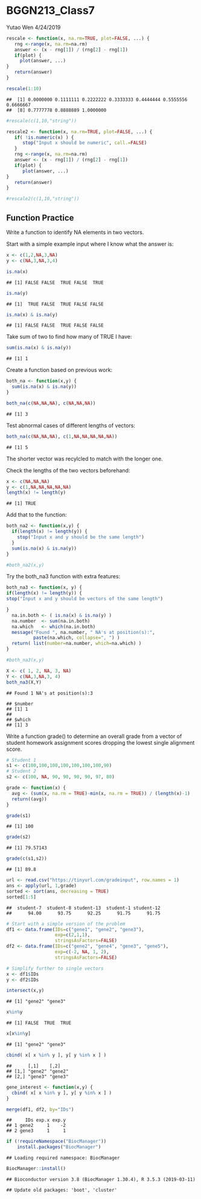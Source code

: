 BGGN213\_Class7
================
Yutao Wen
4/24/2019

``` r
rescale <- function(x, na.rm=TRUE, plot=FALSE, ...) {
   rng <-range(x, na.rm=na.rm)
   answer <- (x - rng[1]) / (rng[2] - rng[1])
   if(plot) {
     plot(answer, ...)
}
   return(answer)
}
```

``` r
rescale(1:10)
```

    ##  [1] 0.0000000 0.1111111 0.2222222 0.3333333 0.4444444 0.5555556 0.6666667
    ##  [8] 0.7777778 0.8888889 1.0000000

``` r
#rescale(c(1,10,"string"))
```

``` r
rescale2 <- function(x, na.rm=TRUE, plot=FALSE, ...) {
   if( !is.numeric(x) ) {
      stop("Input x should be numeric", call.=FALSE)
   }
   rng <-range(x, na.rm=na.rm)
   answer <- (x - rng[1]) / (rng[2] - rng[1])
   if(plot) {
      plot(answer, ...)
}
   return(answer)
}
```

``` r
#rescale2(c(1,10,"string"))
```

Function Practice
-----------------

Write a function to identify NA elements in two vectors.

Start with a simple example input where I know what the answer is:

``` r
x <- c(1,2,NA,3,NA)
y <- c(NA,3,NA,3,4)
```

``` r
is.na(x)
```

    ## [1] FALSE FALSE  TRUE FALSE  TRUE

``` r
is.na(y)
```

    ## [1]  TRUE FALSE  TRUE FALSE FALSE

``` r
is.na(x) & is.na(y)
```

    ## [1] FALSE FALSE  TRUE FALSE FALSE

Take sum of two to find how many of TRUE I have:

``` r
sum(is.na(x) & is.na(y))
```

    ## [1] 1

Create a function based on previous work:

``` r
both_na <- function(x,y) {
  sum(is.na(x) & is.na(y))
}
```

``` r
both_na(c(NA,NA,NA), c(NA,NA,NA))
```

    ## [1] 3

Test abnormal cases of different lengths of vectors:

``` r
both_na(c(NA,NA,NA), c(1,NA,NA,NA,NA,NA))
```

    ## [1] 5

The shorter vector was recylcled to match with the longer one.

Check the lengths of the two vectors beforehand:

``` r
x <- c(NA,NA,NA)
y <- c(1,NA,NA,NA,NA,NA)
length(x) != length(y)
```

    ## [1] TRUE

Add that to the function:

``` r
both_na2 <- function(x,y) {
  if(length(x) != length(y)) {
    stop("Input x and y should be the same length")
  }
  sum(is.na(x) & is.na(y))
}
```

``` r
#both_na2(x,y)
```

Try the both\_na3 function with extra features:

``` r
both_na3 <- function(x, y) {
if(length(x) != length(y)) {
stop("Input x and y should be vectors of the same length")

}
  na.in.both <- ( is.na(x) & is.na(y) )
  na.number  <- sum(na.in.both)
  na.which   <- which(na.in.both)
  message("Found ", na.number, " NA's at position(s):",
          paste(na.which, collapse=", ") )
  return( list(number=na.number, which=na.which) )
}
```

``` r
#both_na3(x,y)
```

``` r
X <- c( 1, 2, NA, 3, NA) 
Y <- c(NA,3,NA,3, 4)
both_na3(X,Y)
```

    ## Found 1 NA's at position(s):3

    ## $number
    ## [1] 1
    ## 
    ## $which
    ## [1] 3

Write a function grade() to determine an overall grade from a vector of student homework assignment scores dropping the lowest single alignment score.

``` r
# Student 1
s1 <- c(100,100,100,100,100,100,100,90)
# Student 2
s2 <- c(100, NA, 90, 90, 90, 90, 97, 80)
```

``` r
grade <- function(x) {
  avg <- (sum(x, na.rm = TRUE)-min(x, na.rm = TRUE)) / (length(x)-1)
  return((avg))
}
```

``` r
grade(s1)
```

    ## [1] 100

``` r
grade(s2)
```

    ## [1] 79.57143

``` r
grade(c(s1,s2))
```

    ## [1] 89.8

``` r
url <- read.csv("https://tinyurl.com/gradeinput", row.names = 1)
ans <- apply(url, 1,grade)
sorted <- sort(ans, decreasing = TRUE)
sorted[1:5]
```

    ##  student-7  student-8 student-13  student-1 student-12 
    ##      94.00      93.75      92.25      91.75      91.75

``` r
# Start with a simple version of the problem
df1 <- data.frame(IDs=c("gene1", "gene2", "gene3"),
                  exp=c(2,1,1),
                  stringsAsFactors=FALSE)
df2 <- data.frame(IDs=c("gene2", "gene4", "gene3", "gene5"),
                  exp=c(-2, NA, 1, 2),
                  stringsAsFactors=FALSE)

# Simplify further to single vectors
x <- df1$IDs
y <- df2$IDs

intersect(x,y)
```

    ## [1] "gene2" "gene3"

``` r
x%in%y
```

    ## [1] FALSE  TRUE  TRUE

``` r
x[x%in%y]
```

    ## [1] "gene2" "gene3"

``` r
cbind( x[ x %in% y ], y[ y %in% x ] )
```

    ##      [,1]    [,2]   
    ## [1,] "gene2" "gene2"
    ## [2,] "gene3" "gene3"

``` r
gene_interest <- function(x,y) {
  cbind( x[ x %in% y ], y[ y %in% x ] )
}
```

``` r
merge(df1, df2, by="IDs")
```

    ##     IDs exp.x exp.y
    ## 1 gene2     1    -2
    ## 2 gene3     1     1

``` r
if (!requireNamespace("BiocManager"))
    install.packages("BiocManager")
```

    ## Loading required namespace: BiocManager

``` r
BiocManager::install()
```

    ## Bioconductor version 3.8 (BiocManager 1.30.4), R 3.5.3 (2019-03-11)

    ## Update old packages: 'boot', 'cluster'
